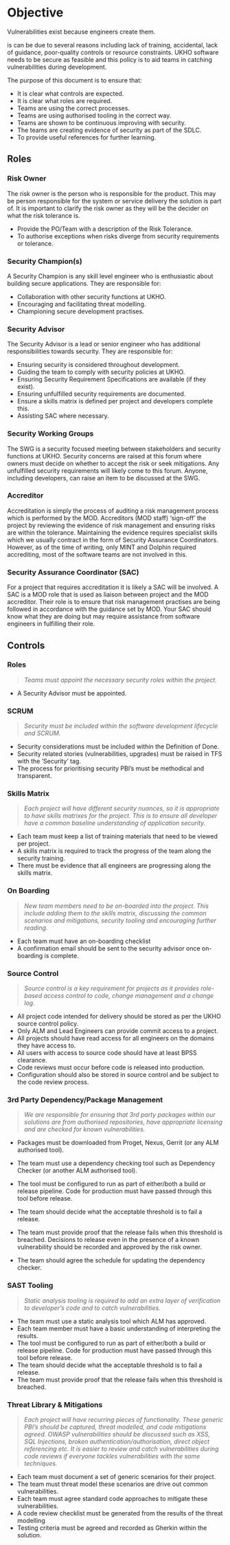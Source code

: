 # Objective

Vulnerabilities exist because engineers create them.

is can be due to several reasons including lack of training, accidental, lack of guidance, poor-quality controls or resource constraints. UKHO software needs to be secure as feasible and this policy is to aid teams in catching vulnerabilities during development.

The purpose of this document is to ensure that:

* It is clear what controls are expected.
* It is clear what roles are required.
* Teams are using the correct processes.
* Teams are using authorised tooling in the correct way.
* Teams are shown to be continuous improving with security.
* The teams are creating evidence of security as part of the SDLC.
* To provide useful references for further learning.

## Roles

### Risk Owner

The risk owner is the person who is responsible for the product. This may be person responsible for the system or service delivery the solution is part of. It is important to clarify the risk owner as they will be the decider on what the risk tolerance is.

* Provide the PO/Team with a description of the Risk Tolerance.
* To authorise exceptions when risks diverge from security requirements or tolerance.

### Security Champion(s)

A Security Champion is any skill level engineer who is enthusiastic about building secure applications. They are responsible for:

* Collaboration with other security functions at UKHO.
* Encouraging and facilitating threat modelling.
* Championing secure development practises.

### Security Advisor

The Security Advisor is a lead or senior engineer who has additional responsibilities towards security. They are responsible for:

* Ensuring security is considered throughout development.
* Guiding the team to comply with security policies at UKHO.
* Ensuring Security Requirement Specifications are available (if they exist).
* Ensuring unfulfilled security requirements are documented.
* Ensure a skills matrix is defined per project and developers complete this.
* Assisting SAC where necessary.

### Security Working Groups

The SWG is a security focused meeting between stakeholders and security functions at UKHO. Security concerns are raised at this forum where owners must decide on whether to accept the risk or seek mitigations. Any unfulfilled security requirements will likely come to this forum. Anyone, including developers, can raise an item to be discussed at the SWG.

### Accreditor

Accreditation is simply the process of auditing a risk management process which is performed by the MOD. Accreditors (MOD staff) ‘sign-off’ the project by reviewing the evidence of risk management and ensuring risks are within the tolerance. Maintaining the evidence requires specialist skills which we usually contract in the form of Security Assurance Coordinators. However, as of the time of writing, only MINT and Dolphin required accrediting, most of the software teams are not involved in this.

### Security Assurance Coordinator (SAC)

For a project that requires accreditation it is likely a SAC will be involved. A SAC is a MOD role that is used as liaison between project and the MOD accreditor. Their role is to ensure that risk management practises are being followed in accordance with the guidance set by MOD. Your SAC should know what they are doing but may require assistance from software engineers in fulfilling their role.

## Controls

### Roles

>_Teams must appoint the necessary security roles within the project._

* A Security Advisor must be appointed.

### SCRUM

>_Security must be included within the software development lifecycle and SCRUM._

* Security considerations must be included within the Definition of Done.
* Security related stories (vulnerabilities, upgrades) must be raised in TFS with the ‘Security’ tag.
* The process for prioritising security PBI’s must be methodical and transparent.

### Skills Matrix

>_Each project will have different security nuances, so it is appropriate to have skills matrixes for the project. This is to ensure all developer have a common baseline understanding of application security._

* Each team must keep a list of training materials that need to be viewed per project.
* A skills matrix is required to track the progress of the team along the security training.
* There must be evidence that all engineers are progressing along the skills matrix.

### On Boarding

>_New team members need to be on-boarded into the project. This include adding them to the skills matrix, discussing the common scenarios and mitigations, security tooling and encouraging further reading._

* Each team must have an on-boarding checklist
* A confirmation email should be sent to the security advisor once on-boarding is complete.

### Source Control

>_Source control is a key requirement for projects as it provides role-based access control to code, change management and a change log._

* All project code intended for delivery should be stored as per the UKHO source control policy.
* Only ALM and Lead Engineers can provide commit access to a project.
* All projects should have read access for all engineers on the domains they have access to.
* All users with access to source code should have at least BPSS clearance.
* Code reviews must occur before code is released into production.
* Configuration should also be stored in source control and be subject to the code review process.

### 3rd Party Dependency/Package Management

>_We are responsible for ensuring that 3rd party packages within our solutions are from authorised repositories, have appropriate licensing and are checked for known vulnerabilities._

* Packages must be downloaded from Proget, Nexus, Gerrit (or any ALM authorised tool).
* The team must use a dependency checking tool such as Dependency Checker (or another ALM authorised tool).
* The tool must be configured to run as part of either/both a build or release pipeline. Code for production must have passed through this tool before release.
* The team should decide what the acceptable threshold is to fail a release.
* The team must provide proof that the release fails when this threshold is breached. Decisions to release even in the presence of a known vulnerability should be recorded and approved by the risk owner.

* The team should agree the schedule for updating the dependency checker.

### SAST Tooling

>_Static analysis tooling is required to add an extra layer of verification to developer’s code and to catch vulnerabilities._

* The team must use a static analysis tool which ALM has approved.
* Each team member must have a basic understanding of interpreting the results.
* The tool must be configured to run as part of either/both a build or release pipeline. Code for production must have passed through this tool before release.
* The team should decide what the acceptable threshold is to fail a release.
* The team must provide proof that the release fails when this threshold is breached.

### Threat Library & Mitigations

>_Each project will have recurring pieces of functionality. These generic PBI’s should be captured, threat modelled, and code mitigations agreed. OWASP vulnerabilities should be discussed such as XSS, SQL Injections, broken authentication/authorisation, direct object referencing etc. It is easier to review and catch vulnerabilities during code reviews if everyone tackles vulnerabilities with the same techniques._

* Each team must document a set of generic scenarios for their project.
* The team must threat model these scenarios are drive out common vulnerabilities.
* Each team must agree standard code approaches to mitigate these vulnerabilities.
* A code review checklist must be generated from the results of the threat modelling
* Testing criteria must be agreed and recorded as Gherkin within the solution.
